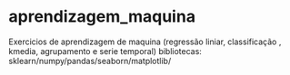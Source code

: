 # aprendizagem_maquina
Exercicios de aprendizagem de maquina (regressão liniar, classificação , kmedia, agrupamento e serie temporal)
bibliotecas: sklearn/numpy/pandas/seaborn/matplotlib/
